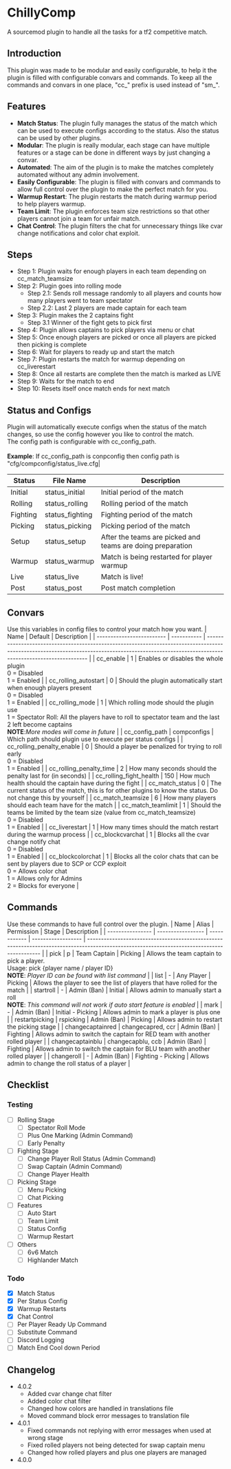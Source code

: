 # ChillyComp

A sourcemod plugin to handle all the tasks for a tf2 competitive match.

## Introduction
This plugin was made to be modular and easily configurable, to help it the plugin is filled with configurable convars and commands. To keep all the commands and convars in one place, "cc_" prefix is used instead of "sm_".

## Features
- **Match Status**: The plugin fully manages the status of the match which can be used to execute configs according to the status. Also the status can be used by other plugins.
- **Modular**: The plugin is really modular, each stage can have multiple features or a stage can be done in different ways by just changing a convar.
- **Automated**: The aim of the plugin is to make the matches completely automated without any admin involvement.
- **Easily Configurable**: The plugin is filled with convars and commands to allow full control over the plugin to make the perfect match for you.
- **Warmup Restart**: The plugin restarts the match during warmup period to help players warmup.
- **Team Limit**: The plugin enforces team size restrictions so that other players cannot join a team for unfair match.
- **Chat Control**: The plugin filters the chat for unnecessary things like cvar change notifications and color chat exploit.

## Steps
- Step 1: Plugin waits for enough players in each team depending on cc_match_teamsize
- Step 2: Plugin goes into rolling mode
    - Step 2.1: Sends roll message randomly to all players and counts how many players went to team spectator
    - Step 2.2: Last 2 players are made captain for each team
- Step 3: Plugin makes the 2 captains fight
    - Step 3.1 Winner of the fight gets to pick first
- Step 4: Plugin allows captains to pick players via menu or chat
- Step 5: Once enough players are picked or once all players are picked then picking is complete
- Step 6: Wait for players to ready up and start the match
- Step 7: Plugin restarts the match for warmup depending on cc_liverestart
- Step 8: Once all restarts are complete then the match is marked as LIVE
- Step 9: Waits for the match to end
- Step 10: Resets itself once match ends for next match

## Status and Configs
Plugin will automatically execute configs when the status of the match changes, so use the config however you like to control the match.<br>
The config path is configurable with cc_config_path.<br>
<br>
**Example**: If cc_config_path is conpconfig then config path is<br>
"cfg/compconfig/status_live.cfg|

| Status   | File Name       | Description                                                |
| -------- | --------------- | ---------------------------------------------------------- |
| Initial  | status_initial  | Initial period of the match                                |
| Rolling  | status_rolling  | Rolling period of the match                                |
| Fighting | status_fighting | Fighting period of the match                               |
| Picking  | status_picking  | Picking period of the match                                |
| Setup    | status_setup    | After the teams are picked and teams are doing preparation |
| Warmup   | status_warmup   | Match is being restarted for player warmup                 |
| Live     | status_live     | Match is live!                                             |
| Post     | status_post     | Post match completion                                      |

## Convars
Use this variables in config files to control your match how you want.
| Name                      | Default     | Description                                                                                                                                                                                     |
| ------------------------- | ----------- | ----------------------------------------------------------------------------------------------------------------------------------------------------------------------------------------------- |
| cc_enable                 | 1           | Enables or disables the whole plugin<br>0 = Disabled<br>1 = Enabled                                                                                                                             |
| cc_rolling_autostart      | 0           | Should the plugin automatically start when enough players present<br>0 = Disabled<br>1 = Enabled                                                                                                |
| cc_rolling_mode           | 1           | Which rolling mode should the plugin use<br>1 = Spectator Roll: All the players have to roll to spectator team and the last 2 left become captains<br>**NOTE**:*More modes will come in future* |
| cc_config_path            | compconfigs | Which path should plugin use to execute per status configs                                                                                                                                      |
| cc_rolling_penalty_enable | 0           | Should a player be penalized for trying to roll early<br>0 = Disabled<br>1 = Enabled                                                                                                            |
| cc_rolling_penalty_time   | 2           | How many seconds should the penalty last for (in seconds)                                                                                                                                       |
| cc_rolling_fight_health   | 150         | How much health should the captain have during the fight                                                                                                                                        |
| cc_match_status           | 0           | The current status of the match, this is for other plugins to know the status. Do not change this by yourself                                                                                   |
| cc_match_teamsize         | 6           | How many players should each team have for the match                                                                                                                                            |
| cc_match_teamlimit        | 1           | Should the teams be limited by the team size (value from cc_match_teamsize)<br>0 = Disabled<br>1 = Enabled                                                                                      |
| cc_liverestart            | 1           | How many times should the match restart during the warmup process                                                                                                                               |
| cc_blockcvarchat          | 1           | Blocks all the cvar change notify chat<br>0 = Disabled<br>1 = Enabled                                                                                                                           |
| cc_blockcolorchat         | 1           | Blocks all the color chats that can be sent by players due to SCP or CCP exploit<br>0 = Allows color chat<br>1 = Allows only for Admins<br>2 = Blocks for everyone                              |

## Commands
Use these commands to have full control over the plugin.
| Name             | Alias             | Permission   | Stage              | Description                                                                                                                                 |
| ---------------- | ----------------- | ------------ | ------------------ | ------------------------------------------------------------------------------------------------------------------------------------------- |
| pick             | p                 | Team Captain | Picking            | Allows the team captain to pick a player.<br>Usage: pick  {player name / player ID}<br>**NOTE**: *Player ID can be found with list command* |
| list             | -                 | Any Player   | Picking            | Allows the player to see the list of players that have rolled for the match                                                                 |
| startroll        | -                 | Admin (Ban)  | Initial            | Allows admin to manually start a roll<br>**NOTE**: *This command will not work if auto start feature is enabled*                            |
| mark             | -                 | Admin (Ban)  | Initial - Picking  | Allows admin to mark a player is plus one                                                                                                   |
| restartpicking   | rspicking         | Admin (Ban)  | Picking            | Allows admin to restart the picking stage                                                                                                   |
| changecaptainred | changecapred, ccr | Admin (Ban)  | Fighting           | Allows admin to switch the captain for RED team with another rolled player                                                                  |
| changecaptainblu | changecapblu, ccb | Admin (Ban)  | Fighting           | Allows admin to switch the captain for BLU team with another rolled player                                                                  |
| changeroll       | -                 | Admin (Ban)  | Fighting - Picking | Allows admin to change the roll status of a player                                                                                          |

## Checklist
### Testing
- [ ] Rolling Stage
    - [ ] Spectator Roll Mode
    - [ ] Plus One Marking (Admin Command)
    - [ ] Early Penalty
- [ ] Fighting Stage
    - [ ] Change Player Roll Status (Admin Command)
    - [ ] Swap Captain (Admin Command)
    - [ ] Change Player Health
- [ ] Picking Stage
    - [ ] Menu Picking
    - [ ] Chat Picking
- [ ] Features
    - [ ] Auto Start
    - [ ] Team Limit
    - [ ] Status Config
    - [ ] Warmup Restart
- [ ] Others
    - [ ] 6v6 Match
    - [ ] Highlander Match

### Todo
- [x] Match Status
- [x] Per Status Config
- [x] Warmup Restarts
- [x] Chat Control
- [ ] Per Player Ready Up Command
- [ ] Substitute Command
- [ ] Discord Logging
- [ ] Match End Cool down Period

## Changelog
- 4.0.2
    - Added cvar change chat filter
    - Added color chat filter 
    - Changed how colors are handled in translations file
    - Moved command block error messages to translation file
- 4.0.1
    - Fixed commands not replying with error messages when used at wrong stage
    - Fixed rolled players not being detected for swap captain menu
    - Changed how rolled players and plus one players are managed
- 4.0.0